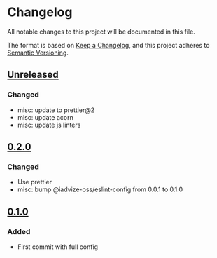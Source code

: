 # Changelog

All notable changes to this project will be documented in this file.

The format is based on [Keep a Changelog](https://keepachangelog.com/en/1.0.0/),
and this project adheres to [Semantic Versioning](https://semver.org/spec/v2.0.0.html).

## [Unreleased]

### Changed

- misc: update to prettier@2
- misc: update acorn
- misc: update js linters

## [0.2.0]

### Changed

-   Use prettier 
-   misc: bump @iadvize-oss/eslint-config from 0.0.1 to 0.1.0

## [0.1.0]

### Added

-   First commit with full config

[Unreleased]: https://github.com/iadvize/stylelint-config-library/compare/v0.2.0...HEAD

[0.2.0]: https://github.com/iadvize/stylelint-config-library/compare/v0.1.0...v0.2.0

[0.1.0]: https://github.com/iadvize/stylelint-config-library/compare/v0.0.0...v0.1.0
